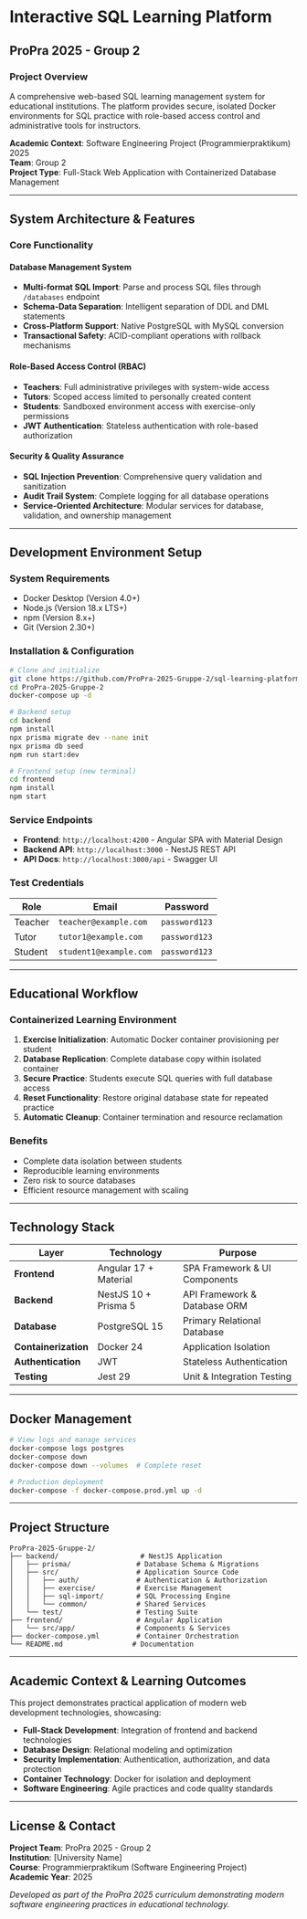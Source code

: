 # Interactive SQL Learning Platform
## ProPra 2025 - Group 2

### Project Overview

A comprehensive web-based SQL learning management system for educational institutions. The platform provides secure, isolated Docker environments for SQL practice with role-based access control and administrative tools for instructors.

**Academic Context**: Software Engineering Project (Programmierpraktikum) 2025  
**Team**: Group 2  
**Project Type**: Full-Stack Web Application with Containerized Database Management

---

## System Architecture & Features

### Core Functionality

#### Database Management System
- **Multi-format SQL Import**: Parse and process SQL files through `/databases` endpoint
- **Schema-Data Separation**: Intelligent separation of DDL and DML statements
- **Cross-Platform Support**: Native PostgreSQL with MySQL conversion
- **Transactional Safety**: ACID-compliant operations with rollback mechanisms

#### Role-Based Access Control (RBAC)
- **Teachers**: Full administrative privileges with system-wide access
- **Tutors**: Scoped access limited to personally created content
- **Students**: Sandboxed environment access with exercise-only permissions
- **JWT Authentication**: Stateless authentication with role-based authorization

#### Security & Quality Assurance
- **SQL Injection Prevention**: Comprehensive query validation and sanitization
- **Audit Trail System**: Complete logging for all database operations
- **Service-Oriented Architecture**: Modular services for database, validation, and ownership management

---

## Development Environment Setup

### System Requirements
- Docker Desktop (Version 4.0+)
- Node.js (Version 18.x LTS+)
- npm (Version 8.x+)
- Git (Version 2.30+)

### Installation & Configuration

```bash
# Clone and initialize
git clone https://github.com/ProPra-2025-Gruppe-2/sql-learning-platform.git
cd ProPra-2025-Gruppe-2
docker-compose up -d

# Backend setup
cd backend
npm install
npx prisma migrate dev --name init
npx prisma db seed
npm run start:dev

# Frontend setup (new terminal)
cd frontend
npm install
npm start
```

### Service Endpoints
- **Frontend**: `http://localhost:4200` - Angular SPA with Material Design
- **Backend API**: `http://localhost:3000` - NestJS REST API
- **API Docs**: `http://localhost:3000/api` - Swagger UI

### Test Credentials
| Role | Email | Password |
|------|-------|----------|
| Teacher | `teacher@example.com` | `password123` |
| Tutor | `tutor1@example.com` | `password123` |
| Student | `student1@example.com` | `password123` |

---

## Educational Workflow

### Containerized Learning Environment
1. **Exercise Initialization**: Automatic Docker container provisioning per student
2. **Database Replication**: Complete database copy within isolated container
3. **Secure Practice**: Students execute SQL queries with full database access
4. **Reset Functionality**: Restore original database state for repeated practice
5. **Automatic Cleanup**: Container termination and resource reclamation

### Benefits
- Complete data isolation between students
- Reproducible learning environments
- Zero risk to source databases
- Efficient resource management with scaling

---

## Technology Stack

| Layer | Technology | Purpose |
|-------|------------|---------|
| **Frontend** | Angular 17 + Material | SPA Framework & UI Components |
| **Backend** | NestJS 10 + Prisma 5 | API Framework & Database ORM |
| **Database** | PostgreSQL 15 | Primary Relational Database |
| **Containerization** | Docker 24 | Application Isolation |
| **Authentication** | JWT | Stateless Authentication |
| **Testing** | Jest 29 | Unit & Integration Testing |

---

## Docker Management

```bash
# View logs and manage services
docker-compose logs postgres
docker-compose down
docker-compose down --volumes  # Complete reset

# Production deployment
docker-compose -f docker-compose.prod.yml up -d
```

---

## Project Structure

```
ProPra-2025-Gruppe-2/
├── backend/                    # NestJS Application
│   ├── prisma/                # Database Schema & Migrations
│   ├── src/                   # Application Source Code
│   │   ├── auth/              # Authentication & Authorization
│   │   ├── exercise/          # Exercise Management
│   │   ├── sql-import/        # SQL Processing Engine
│   │   └── common/            # Shared Services
│   └── test/                  # Testing Suite
├── frontend/                  # Angular Application
│   └── src/app/               # Components & Services
├── docker-compose.yml         # Container Orchestration
└── README.md                 # Documentation
```

---

## Academic Context & Learning Outcomes

This project demonstrates practical application of modern web development technologies, showcasing:
- **Full-Stack Development**: Integration of frontend and backend technologies
- **Database Design**: Relational modeling and optimization
- **Security Implementation**: Authentication, authorization, and data protection
- **Container Technology**: Docker for isolation and deployment
- **Software Engineering**: Agile practices and code quality standards

---

## License & Contact

**Project Team**: ProPra 2025 - Group 2  
**Institution**: [University Name]  
**Course**: Programmierpraktikum (Software Engineering Project)  
**Academic Year**: 2025

*Developed as part of the ProPra 2025 curriculum demonstrating modern software engineering practices in educational technology.*
